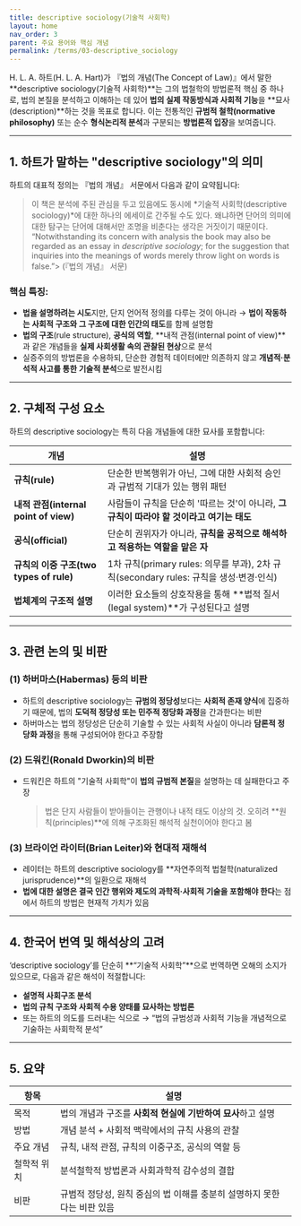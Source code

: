 ```yaml
---
title: descriptive sociology(기술적 사회학)
layout: home
nav_order: 3
parent: 주요 용어와 핵심 개념
permalink: /terms/03-descriptive_sociology
---
```


H. L. A. 하트(H. L. A. Hart)가 『법의 개념(The Concept of Law)』에서 말한 **descriptive sociology(기술적 사회학)**는 그의 법철학의 방법론적 핵심 중 하나로, 법의 본질을 분석하고 이해하는 데 있어 **법의 실제 작동방식과 사회적 기능**을 **묘사(description)**하는 것을 목표로 합니다. 이는 전통적인 **규범적 철학(normative philosophy)** 또는 순수 **형식논리적 분석**과 구분되는 **방법론적 입장**을 보여줍니다.

---

## 1. 하트가 말하는 "descriptive sociology"의 의미

하트의 대표적 정의는 『법의 개념』 서문에서 다음과 같이 요약됩니다:

> 이 책은 분석에 주된 관심을 두고 있음에도 동시에 *기술적 사회학(descriptive sociology)*에 대한 하나의 에세이로 간주될 수도 있다. 왜냐하면 단어의 의미에 대한 탐구는 단어에 대해서만 조명을 비춘다는 생각은 거짓이기 때문이다.
> “Notwithstanding its concern with analysis the book may also be regarded as an essay in *descriptive sociology*; for the suggestion that inquiries into the meanings of words merely throw light on words is false.”> (『법의 개념』 서문)

### 핵심 특징:

* **법을 설명하려는 시도**지만, 단지 언어적 정의를 다루는 것이 아니라
  → **법이 작동하는 사회적 구조와 그 구조에 대한 인간의 태도**를 함께 설명함
* **법의 구조**(rule structure), **공식의 역할**, **내적 관점(internal point of view)**과 같은 개념들을 **실제 사회생활 속의 관찰된 현상**으로 분석
* 실증주의의 방법론을 수용하되, 단순한 경험적 데이터에만 의존하지 않고 **개념적·분석적 사고를 통한 기술적 분석**으로 발전시킴

---

## 2. 구체적 구성 요소

하트의 descriptive sociology는 특히 다음 개념들에 대한 묘사를 포함합니다:

| 개념                                | 설명                                                                 |
| --------------------------------- | ------------------------------------------------------------------ |
| **규칙(rule)**                      | 단순한 반복행위가 아닌, 그에 대한 사회적 승인과 규범적 기대가 있는 행위 패턴                       |
| **내적 관점(internal point of view)** | 사람들이 규칙을 단순히 '따르는 것'이 아니라, **그 규칙이 따라야 할 것이라고 여기는 태도**             |
| **공식(official)**                  | 단순히 권위자가 아니라, **규칙을 공적으로 해석하고 적용하는 역할을 맡은 자**                      |
| **규칙의 이중 구조(two types of rule)**  | 1차 규칙(primary rules: 의무를 부과), 2차 규칙(secondary rules: 규칙을 생성·변경·인식) |
| **법체계의 구조적 설명**                   | 이러한 요소들의 상호작용을 통해 **법적 질서(legal system)**가 구성된다고 설명            |

---

## 3. 관련 논의 및 비판

### (1) **하버마스(Habermas) 등의 비판**

* 하트의 descriptive sociology는 **규범의 정당성**보다는 **사회적 존재 양식**에 집중하기 때문에, 법의 **도덕적 정당성 또는 민주적 정당화 과정**을 간과한다는 비판
* 하버마스는 법의 정당성은 단순히 기술할 수 있는 사회적 사실이 아니라 **담론적 정당화 과정**을 통해 구성되어야 한다고 주장함

### (2) **드워킨(Ronald Dworkin)의 비판**

* 드워킨은 하트의 "기술적 사회학"이 **법의 규범적 본질**을 설명하는 데 실패한다고 주장

  > 법은 단지 사람들이 받아들이는 관행이나 내적 태도 이상의 것.
  > 오히려 **원칙(principles)**에 의해 구조화된 해석적 실천이어야 한다고 봄

### (3) **브라이언 라이터(Brian Leiter)와 현대적 재해석**

* 레이터는 하트의 descriptive sociology를 **자연주의적 법철학(naturalized jurisprudence)**의 일환으로 재해석
* **법에 대한 설명은 결국 인간 행위와 제도의 과학적·사회적 기술을 포함해야 한다**는 점에서 하트의 방법은 현재적 가치가 있음

---

## 4. 한국어 번역 및 해석상의 고려

‘descriptive sociology’를 단순히 **“기술적 사회학”**으로 번역하면 오해의 소지가 있으므로, 다음과 같은 해석이 적절합니다:

* **설명적 사회구조 분석**
* **법의 규칙 구조와 사회적 수용 양태를 묘사하는 방법론**
* 또는 하트의 의도를 드러내는 식으로
  → “법의 규범성과 사회적 기능을 개념적으로 기술하는 사회학적 분석”

---

## 5. 요약

| 항목     | 설명                                        |
| ------ | ----------------------------------------- |
| 목적     | 법의 개념과 구조를 **사회적 현실에 기반하여 묘사**하고 설명       |
| 방법     | 개념 분석 + 사회적 맥락에서의 규칙 사용의 관찰               |
| 주요 개념  | 규칙, 내적 관점, 규칙의 이중구조, 공식의 역할 등             |
| 철학적 위치 | 분석철학적 방법론과 사회과학적 감수성의 결합                  |
| 비판     | 규범적 정당성, 원칙 중심의 법 이해를 충분히 설명하지 못한다는 비판 있음 |


